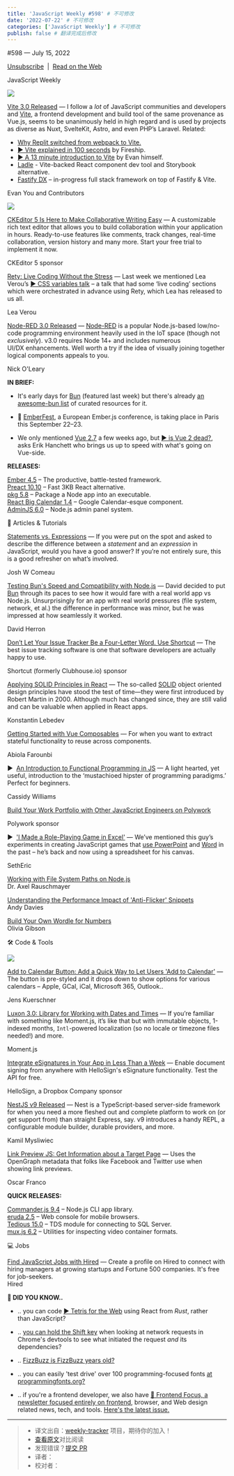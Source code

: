 ```yaml
---
title: 'JavaScript Weekly #598' # 不可修改
date: '2022-07-22' # 不可修改
categories: ['JavaScript Weekly'] # 不可修改
publish: false # 翻译完成后修改
---
```


<!--以上是预览信息，图片一张或限制百字左右，前者优先，全文请使用二级及以下标题-->
<!-- more -->

#​598 — July 15, 2022

[Unsubscribe](https://javascriptweekly.com/link/126330/web)  |  [Read on the Web](https://javascriptweekly.com/link/126331/web)

JavaScript Weekly

[![](https://res.cloudinary.com/cpress/image/upload/w_1280,e_sharpen:60/qfnyfbujulyb6l5mqfxy.jpg)](https://javascriptweekly.com/link/126370/web)

[Vite 3.0 Released](https://javascriptweekly.com/link/126370/web "vitejs.dev") — I follow a _lot_ of JavaScript communities and developers and [Vite](https://javascriptweekly.com/link/126371/web), a frontend development and build tool of the same provenance as Vue.js, seems to be unanimously held in high regard and is used by projects as diverse as Nuxt, SvelteKit, Astro, and even PHP’s Laravel. Related:

*   [Why Replit switched from webpack to Vite.](https://javascriptweekly.com/link/126372/web)
*   [▶️ Vite explained in 100 seconds](https://javascriptweekly.com/link/126373/web) by Fireship.
*   [▶️ A 13 minute introduction to Vite](https://javascriptweekly.com/link/126374/web) by Evan himself.
*   [Ladle](https://javascriptweekly.com/link/126375/web) - Vite-backed React component dev tool and Storybook alternative.
*   [Fastify DX](https://javascriptweekly.com/link/126376/web) – in-progress full stack framework on top of Fastify & Vite.

Evan You and Contributors

[![](https://copm.s3.amazonaws.com/f644b877.png)](https://javascriptweekly.com/link/126332/web)

[CKEditor 5 Is Here to Make Collaborative Writing Easy](https://javascriptweekly.com/link/126332/web "ckeditor.com") — A customizable rich text editor that allows you to build collaboration within your application in hours. Ready-to-use features like comments, track changes, real-time collaboration, version history and many more. Start your free trial to implement it now.

CKEditor 5 sponsor

[Rety: Live Coding Without the Stress](https://javascriptweekly.com/link/126381/web "rety.verou.me") — Last week we mentioned Lea Verou’s [▶️ CSS variables talk](https://javascriptweekly.com/link/126382/web) – a talk that had some ‘live coding’ sections which were orchestrated in advance using Rety, which Lea has released to us all.

Lea Verou

[Node-RED 3.0 Released](https://javascriptweekly.com/link/126333/web "nodered.org") — [Node-RED](https://javascriptweekly.com/link/126334/web) is a popular Node.js-based low/no-code programming environment heavily used in the IoT space (though not _exclusively_). v3.0 requires Node 14+ and includes numerous UI/DX enhancements. Well worth a try if the idea of visually joining together logical components appeals to you.

Nick O'Leary

**IN BRIEF:**

*   It's early days for [Bun](https://javascriptweekly.com/link/126335/web) (featured last week) but there's already [an awesome-bun list](https://javascriptweekly.com/link/126336/web) of curated resources for it.
    
*   📆 [EmberFest](https://javascriptweekly.com/link/126337/web), a European Ember.js conference, is taking place in Paris this September 22–23.
    
*   We only mentioned [Vue 2.7](https://javascriptweekly.com/link/126339/web) a few weeks ago, but [▶️ is Vue 2 dead?](https://javascriptweekly.com/link/126340/web), asks Erik Hanchett who brings us up to speed with what's going on Vue-side.
    

**RELEASES:**

[Ember 4.5](https://javascriptweekly.com/link/126378/web) – The productive, battle-tested framework.  
[Preact 10.10](https://javascriptweekly.com/link/126341/web) – Fast 3KB React alternative.  
[pkg 5.8](https://javascriptweekly.com/link/126342/web) – Package a Node app into an executable.  
[React Big Calendar 1.4](https://javascriptweekly.com/link/126343/web) – Google Calendar-esque component.  
[AdminJS 6.0](https://javascriptweekly.com/link/126344/web) – Node.js admin panel system.

📒 Articles & Tutorials

[Statements vs. Expressions](https://javascriptweekly.com/link/126345/web "www.joshwcomeau.com") — If you were put on the spot and asked to describe the difference between a _statement_ and an _expression_ in JavaScript, would you have a good answer? If you’re not entirely sure, this is a good refresher on what’s involved.

Josh W Comeau

[Testing Bun's Speed and Compatibility with Node.js](https://javascriptweekly.com/link/126377/web "techsparx.com") — David decided to put [Bun](https://javascriptweekly.com/link/126335/web) through its paces to see how it would fare with a real world app vs Node.js. Unsurprisingly for an app with real world pressures (file system, network, et al.) the difference in performance was minor, but he was impressed at how seamlessly it worked.

David Herron

[Don’t Let Your Issue Tracker Be a Four-Letter Word. Use Shortcut](https://javascriptweekly.com/link/126348/web "shortcut.com") — The best issue tracking software is one that software developers are actually happy to use.

Shortcut (formerly Clubhouse.io) sponsor

[Applying SOLID Principles in React](https://javascriptweekly.com/link/126346/web "konstantinlebedev.com") — The so-called [SOLID](https://javascriptweekly.com/link/126347/web) object oriented design principles have stood the test of time—they were first introduced by Robert Martin in 2000. Although much has changed since, they are still valid and can be valuable when applied in React apps.

Konstantin Lebedev

[Getting Started with Vue Composables](https://javascriptweekly.com/link/126349/web "blog.logrocket.com") — For when you want to extract stateful functionality to reuse across components.

Abiola Farounbi

▶  [An Introduction to Functional Programming in JS](https://javascriptweekly.com/link/126350/web "www.youtube.com") — A light hearted, yet useful, introduction to the ‘mustachioed hipster of programming paradigms.’ Perfect for beginners.

Cassidy Williams

[Build Your Work Portfolio with Other JavaScript Engineers on Polywork](https://javascriptweekly.com/link/126351/web "www.polywork.com")

Polywork sponsor

▶  ['I Made a Role-Playing Game in Excel'](https://javascriptweekly.com/link/126352/web "www.youtube.com") — We’ve mentioned this guy’s experiments in creating JavaScript games that [use PowerPoint](https://javascriptweekly.com/link/126353/web) and [Word](https://javascriptweekly.com/link/126354/web) in the past – he’s back and now using a spreadsheet for his canvas.

SethEric

[Working with File System Paths on Node.js](https://javascriptweekly.com/link/126355/web)  
Dr. Axel Rauschmayer

[Understanding the Performance Impact of 'Anti-Flicker' Snippets](https://javascriptweekly.com/link/126384/web)  
Andy Davies

[Build Your Own Wordle for Numbers](https://javascriptweekly.com/link/126385/web)  
Olivia Gibson

🛠 Code & Tools

[![](https://res.cloudinary.com/cpress/image/upload/w_1280,e_sharpen:60/jiir5msgqxjfrvbobdhj.jpg)](https://javascriptweekly.com/link/126379/web)

[Add to Calendar Button: Add a Quick Way to Let Users 'Add to Calendar'](https://javascriptweekly.com/link/126379/web "jekuer.github.io") — The button is pre-styled and it drops down to show options for various calendars – Apple, GCal, iCal, Microsoft 365, Outlook..

Jens Kuerschner

[Luxon 3.0: Library for Working with Dates and Times](https://javascriptweekly.com/link/126356/web "github.com") — If you’re familiar with something like Moment.js, it’s like that but with immutable objects, 1-indexed months, `Intl`\-powered localization (so no locale or timezone files needed!) and more.

Moment.js

[Integrate eSignatures in Your App in Less Than a Week](https://javascriptweekly.com/link/126357/web "www.hellosign.com") — Enable document signing from anywhere with HelloSign's eSignature functionality. Test the API for free.

HelloSign, a Dropbox Company sponsor

[NestJS v9 Released](https://javascriptweekly.com/link/126358/web "trilon.io") — Nest is a TypeScript-based server-side framework for when you need a more fleshed out and complete platform to work on (or get support from) than straight Express, say. v9 introduces a handy REPL, a configurable module builder, durable providers, and more.

Kamil Mysliwiec

[Link Preview JS: Get Information about a Target Page](https://javascriptweekly.com/link/126359/web "github.com") — Uses the OpenGraph metadata that folks like Facebook and Twitter use when showing link previews.

Oscar Franco

**QUICK RELEASES:**

[Commander.js 9.4](https://javascriptweekly.com/link/126360/web) – Node.js CLI app library.  
[eruda 2.5](https://javascriptweekly.com/link/126361/web) – Web console for mobile browsers.  
[Tedious 15.0](https://javascriptweekly.com/link/126362/web) – TDS module for connecting to SQL Server.  
[mux.js 6.2](https://javascriptweekly.com/link/126363/web) – Utilities for inspecting video container formats.

💻 Jobs

[Find JavaScript Jobs with Hired](https://javascriptweekly.com/link/126364/web) — Create a profile on Hired to connect with hiring managers at growing startups and Fortune 500 companies. It's free for job-seekers.  
Hired

**🤔 DID YOU KNOW..**

*   .. you can code [▶️ Tetris for the Web](https://javascriptweekly.com/link/126365/web) using React from _Rust_, rather than JavaScript?
    
*   .. [you can hold the Shift key](https://javascriptweekly.com/link/126366/web) when looking at network requests in Chrome's devtools to see what initiated the request _and_ its dependencies?
    
*   .. [FizzBuzz is FizzBuzz years old?](https://javascriptweekly.com/link/126367/web)
    
*   .. you can easily 'test drive' over 100 programming-focused fonts [at programmingfonts.org?](https://javascriptweekly.com/link/126387/web)
    
*   .. if you're a frontend developer, we also have [💌 Frontend Focus, a newsletter focused entirely on frontend](https://javascriptweekly.com/link/126368/web), browser, and Web design related news, tech, and tools. [Here's the latest issue.](https://javascriptweekly.com/link/126369/web)

---
> * 译文出自：[weekly-tracker](https://github.com/FEDarling/weekly-tracker) 项目，期待你的加入！
> * [查看原文](https://javascriptweekly.com/issues/598)对比阅读
> * 发现错误？[提交 PR](https://github.com/FEDarling/weekly-tracker/blob/main/weeklys/javascript_weekly/598)
> * 译者：
> * 校对者：
